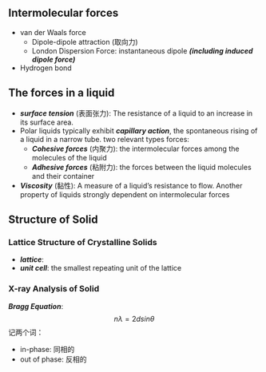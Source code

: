 ## Intermolecular forces
-  van der Waals force
    - Dipole-dipole attraction (取向力)
    - London Dispersion Force: instantaneous dipole ***(including induced dipole force)***
- Hydrogen bond

## The forces in a liquid
- ***surface tension*** (表面张力): The resistance of a liquid to an increase in its surface area.
- Polar liquids typically exhibit ***capillary action***, the spontaneous rising of a liquid in a narrow tube.
    two relevant types forces:
    - ***Cohesive forces*** (内聚力): the intermolecular forces among the molecules of the liquid
    - ***Adhesive forces*** (粘附力): the forces between the liquid molecules and their container
- ***Viscosity*** (黏性): A measure of a liquid’s resistance to flow. Another property of liquids strongly dependent on intermolecular forces

## Structure of Solid
### Lattice Structure of Crystalline Solids
- ***lattice***: 
- ***unit cell***: the smallest repeating unit of the lattice
### X-ray Analysis of Solid
***Bragg Equation***:
$$n\lambda = 2dsin\theta$$
记两个词：
- in-phase: 同相的
- out of phase: 反相的